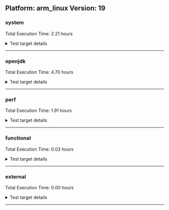 ## Platform: arm_linux Version: 19 

###  system
 Total Execution Time:  2.21  hours
<details><summary>Test target details</summary>

| Test Name | Time |
| --- | --- |
| TestJlmRemoteThreadAuth_2 | 906835.00  ms|
| TestJlmRemoteThreadNoAuth_2 | 832131.00  ms|
| TestJlmRemoteClassAuth_2 | 698971.00  ms|
| TestJlmRemoteClassNoAuth_2 | 676761.00  ms|
| ConcurrentLoadTest_5m_2 | 346708.00  ms|
| MiniMix_5m_2 | 345698.00  ms|
| MiniMix_aot_5m_0 | 341578.00  ms|
| DBBLoadTest_5m_2 | 312125.00  ms|
| MathLoadTest_all_5m_2 | 304764.00  ms|
| LangLoadTest_5m_2 | 304744.00  ms|
| UtilLoadTest_5m_2 | 304733.00  ms|
| MauveMultiThrdLoad_5m_2 | 304207.00  ms|
| MauveSingleThrdLoad_HS_5m_2 | 304189.00  ms|
| MauveSingleInvocLoad_HS_5m_2 | 304141.00  ms|
| MathLoadTest_autosimd_5m_2 | 304003.00  ms|
| LambdaLoadTest_HS_5m_2 | 303941.00  ms|
| MathLoadTest_bigdecimal_5m_2 | 303935.00  ms|
| ClassLoadingTest_5m_2 | 303844.00  ms|
| TestJlmRemoteNotifierProxyAuth_2 | 170060.00  ms|
| CLLoad_2 | 55105.00  ms|
| LockingLoadTest_2 | 34776.00  ms|
| ParallelStreamsLoadTest_HS_2 | 26981.00  ms|
| HCRLateAttachWorkload_previewEnabled_2 | 14460.00  ms|
| Jlink_ReqMod_2 | 11131.00  ms|
| Jlink_AddMLimitM_2 | 10318.00  ms|
| Jlink_GenOpt_2 | 10053.00  ms|
| PatModImg_Adv_2 | 7766.00  ms|
| PatModImg_AppMod_2 | 7528.00  ms|
| UpgModPath_Jar_2 | 7440.00  ms|
| UpgModPath_JarImg_2 | 7358.00  ms|
| PatModImg_PlatMod_2 | 7353.00  ms|
| PatModImg_Unex_2 | 7258.00  ms|
| UpgModPath_Exp_2 | 6959.00  ms|
| UpgModPath_ExpImg_2 | 6727.00  ms|
| CLTestImg_2 | 6476.00  ms|
| CpMpJlink_2 | 6215.00  ms|
| PatMod_Adv_2 | 3832.00  ms|
| AutoMod_Impl1_2 | 3809.00  ms|
| AutoMod_Impl3_2 | 3733.00  ms|
| InternalAPIs_2 | 3719.00  ms|
| PatMod_Unex_2 | 3656.00  ms|
| AutoMod_Impl2_2 | 3648.00  ms|
| AutoMod2_2 | 3648.00  ms|
| AutoMod1_2 | 3585.00  ms|
| CpMpModJar_2 | 3454.00  ms|
| PatMod_PlatMod_2 | 3454.00  ms|
| PatMod_AppMod_2 | 3421.00  ms|
| SLTest_2 | 3094.00  ms|
| CpMp_CpMp_2 | 2372.00  ms|
| CpMpModJar3_2 | 2276.00  ms|
| CpMpModJar2_2 | 2257.00  ms|
| CLTest_2 | 2252.00  ms|
| CpMp3_2 | 2225.00  ms|
| CpMp2_2 | 2222.00  ms|
| CpMp_MP_2 | 2181.00  ms|
| MachineInfo_0 | 575.00  ms|
| CLStressCRI_0 | 35.00  ms|
| JdiTest_1 | 30.00  ms|
| CLStressLayers_0 | 29.00  ms|
| TestJlmLocal_1 | 29.00  ms|
| ExplMod_0 | 29.00  ms|
| TestJlmRemoteMemoryNoAuth_1 | 29.00  ms|
| TestJlmLocal_0 | 28.00  ms|
| TestJlmLocal_2 | 28.00  ms|
| TestJlmRemoteMemoryAuth_1 | 28.00  ms|
| ExplMod_2 | 28.00  ms|
| JdiTest_2 | 28.00  ms|
| OAuthTest_0 | 27.00  ms|
| TestJlmRemoteMemoryAuth_2 | 27.00  ms|
| CLStressLayers_2 | 27.00  ms|
| TestJlmRemoteMemoryNoAuth_2 | 27.00  ms|
| JdiTest_0 | 27.00  ms|
| CLStressLayers_1 | 27.00  ms|
| CLStressCRI_2 | 27.00  ms|
| CLStressCRI_1 | 27.00  ms|
| TestJlmRemoteMemoryNoAuth_0 | 26.00  ms|
| ExplMod_1 | 25.00  ms|
| TestJlmRemoteMemoryAuth_0 | 25.00  ms|
| ClassLoadingTest_5m_0 | 25.00  ms|
| UtilLoadTest_5m_0 | 24.00  ms|
| MathLoadTest_bigdecimal_5m_0 | 24.00  ms|
| MathLoadTest_all_5m_0 | 23.00  ms|
| DBBLoadTest_5m_0 | 23.00  ms|
| LockingLoadTest_1 | 23.00  ms|
| TestJlmRemoteNotifierProxyAuth_1 | 23.00  ms|
| ParallelStreamsLoadTest_HS_0 | 23.00  ms|
| ParallelStreamsLoadTest_HS_1 | 23.00  ms|
| MathLoadTest_all_5m_1 | 23.00  ms|
| MathLoadTest_autosimd_5m_0 | 22.00  ms|
| Jlink_GenOpt_1 | 22.00  ms|
| LambdaLoadTest_HS_5m_1 | 22.00  ms|
| AutoMod2_0 | 22.00  ms|
| AutoMod_Impl3_0 | 22.00  ms|
| AutoMod1_1 | 22.00  ms|
| Jlink_GenOpt_0 | 22.00  ms|
| DBBLoadTest_5m_1 | 22.00  ms|
| TestJlmRemoteClassAuth_0 | 22.00  ms|
| PatModImg_AppMod_0 | 22.00  ms|
| UpgModPath_Exp_0 | 22.00  ms|
| MauveMultiThrdLoad_5m_0 | 22.00  ms|
| PatModImg_Adv_1 | 22.00  ms|
| SLTest_1 | 22.00  ms|
| MathLoadTest_bigdecimal_5m_1 | 22.00  ms|
| UtilLoadTest_5m_1 | 22.00  ms|
| LockingLoadTest_0 | 22.00  ms|
| MauveSingleThrdLoad_HS_5m_1 | 22.00  ms|
| ConcurrentLoadTest_5m_1 | 22.00  ms|
| PatModImg_AppMod_1 | 22.00  ms|
| CpMpModJar2_0 | 22.00  ms|
| CpMpJlink_1 | 22.00  ms|
| LangLoadTest_5m_0 | 22.00  ms|
| InternalAPIs_1 | 21.00  ms|
| PatMod_Unex_1 | 21.00  ms|
| PatMod_Adv_1 | 21.00  ms|
| TestJlmRemoteClassNoAuth_1 | 21.00  ms|
| CpMp_CpMp_0 | 21.00  ms|
| MauveSingleThrdLoad_HS_5m_0 | 21.00  ms|
| AutoMod_Impl1_0 | 21.00  ms|
| CpMp2_0 | 21.00  ms|
| ConcurrentLoadTest_5m_0 | 21.00  ms|
| UpgModPath_ExpImg_0 | 21.00  ms|
| TestJlmRemoteClassNoAuth_0 | 21.00  ms|
| HCRLateAttachWorkload_previewEnabled_0 | 21.00  ms|
| PatMod_AppMod_1 | 21.00  ms|
| AutoMod_Impl2_1 | 21.00  ms|
| TestJlmRemoteThreadNoAuth_0 | 21.00  ms|
| TestJlmRemoteClassAuth_1 | 21.00  ms|
| NioLoadTest_5m_0 | 21.00  ms|
| MauveSingleInvocLoad_HS_5m_1 | 21.00  ms|
| CpMpModJar3_0 | 21.00  ms|
| CpMp3_0 | 21.00  ms|
| CpMpModJar3_1 | 21.00  ms|
| LangLoadTest_5m_1 | 21.00  ms|
| CpMp_MP_1 | 21.00  ms|
| TestJlmRemoteNotifierProxyAuth_0 | 21.00  ms|
| PatModImg_Adv_0 | 21.00  ms|
| AutoMod2_1 | 21.00  ms|
| CpMp_CpMp_1 | 21.00  ms|
| UpgModPath_ExpImg_1 | 21.00  ms|
| PatMod_PlatMod_1 | 21.00  ms|
| CpMpModJar_1 | 21.00  ms|
| CpMp_MP_0 | 21.00  ms|
| MiniMix_5m_0 | 21.00  ms|
| HCRLateAttachWorkload_previewEnabled_1 | 21.00  ms|
| TestJlmRemoteThreadNoAuth_1 | 21.00  ms|
| AutoMod_Impl3_1 | 21.00  ms|
| PatModImg_Unex_0 | 21.00  ms|
| Jlink_AddMLimitM_1 | 21.00  ms|
| PatMod_Unex_0 | 21.00  ms|
| CLTest_1 | 21.00  ms|
| SLTest_0 | 21.00  ms|
| PatMod_PlatMod_0 | 21.00  ms|
| AutoMod1_0 | 21.00  ms|
| PatModImg_Unex_1 | 21.00  ms|
| MathLoadTest_autosimd_5m_1 | 21.00  ms|
| CLTestImg_1 | 21.00  ms|
| CLTest_0 | 21.00  ms|
| InternalAPIs_0 | 21.00  ms|
| NioLoadTest_5m_1 | 21.00  ms|
| CpMpModJar_0 | 20.00  ms|
| CLTestImg_0 | 20.00  ms|
| CpMpModJar2_1 | 20.00  ms|
| LambdaLoadTest_HS_5m_0 | 20.00  ms|
| PatModImg_PlatMod_1 | 20.00  ms|
| UpgModPath_Jar_0 | 20.00  ms|
| AutoMod_Impl2_0 | 20.00  ms|
| UpgModPath_JarImg_1 | 20.00  ms|
| CpMpJlink_0 | 20.00  ms|
| MiniMix_5m_1 | 20.00  ms|
| Jlink_ReqMod_0 | 20.00  ms|
| NioLoadTest_5m_2 | 20.00  ms|
| ClassLoadingTest_5m_1 | 20.00  ms|
| MauveMultiThrdLoad_5m_1 | 20.00  ms|
| AutoMod_Impl1_1 | 20.00  ms|
| UpgModPath_Jar_1 | 20.00  ms|
| CLLoad_1 | 20.00  ms|
| TestJlmRemoteThreadAuth_0 | 20.00  ms|
| UpgModPath_Exp_1 | 20.00  ms|
| MauveSingleInvocLoad_HS_5m_0 | 20.00  ms|
| CpMp3_1 | 20.00  ms|
| Jlink_AddMLimitM_0 | 20.00  ms|
| PatModImg_PlatMod_0 | 20.00  ms|
| CLLoad_0 | 19.00  ms|
| UpgModPath_JarImg_0 | 19.00  ms|
| TestJlmRemoteThreadAuth_1 | 19.00  ms|
| CpMp2_1 | 19.00  ms|
| Jlink_ReqMod_1 | 19.00  ms|
| PatMod_Adv_0 | 19.00  ms|
| PatMod_AppMod_0 | 19.00  ms|
</details>

---

###  openjdk
 Total Execution Time:  4.70  hours
<details><summary>Test target details</summary>

| Test Name | Time |
| --- | --- |
| jdk_security3_2 | 2764163.00  ms|
| jdk_tools_2 | 2576527.00  ms|
| jdk_net_2 | 1840239.00  ms|
| jvm_compiler_2 | 1565944.00  ms|
| jdk_util_2 | 744268.00  ms|
| jdk_lang_2 | 738707.00  ms|
| jdk_jfr_2 | 678163.00  ms|
| jdk_vector_2 | 621368.00  ms|
| jdk_nio_2 | 466507.00  ms|
| jdk_security1_2 | 463098.00  ms|
| jdk_beans_2 | 411557.00  ms|
| jdk_jmx_2 | 370277.00  ms|
| hotspot_custom_2 | 330240.00  ms|
| jdk_security4_2 | 329784.00  ms|
| jdk_jdi_2 | 324856.00  ms|
| jdk_security2_2 | 301391.00  ms|
| jdk_time_2 | 293056.00  ms|
| jdk_other_2 | 225739.00  ms|
| jdk_imageio_2 | 217415.00  ms|
| jdk_management_2 | 182640.00  ms|
| hotspot_serviceability_jvmti_2 | 171770.00  ms|
| jdk_rmi_2 | 164925.00  ms|
| jdk_text_2 | 129246.00  ms|
| jdk_instrument_2 | 128934.00  ms|
| jdk_math_2 | 127239.00  ms|
| jdk_foreign_2 | 125956.00  ms|
| jdk_custom_2 | 115031.00  ms|
| jdk_io_2 | 113901.00  ms|
| jdk_svc_sanity_2 | 58805.00  ms|
| jdk_build_2 | 52523.00  ms|
| jdk11_tier1_buffer_2 | 51448.00  ms|
| jdk_security_infra_2 | 48647.00  ms|
| runtime_nestmate_2 | 42901.00  ms|
| jdk_native_sanity_2 | 33500.00  ms|
| jdk11_tier1_iso8859_2 | 31311.00  ms|
| jdk_lang_native_2 | 31081.00  ms|
| jvm_native_sanity_2 | 25315.00  ms|
| langtools_custom_2 | 19719.00  ms|
| jdk_sound_1 | 32.00  ms|
| jdk_swing_2 | 31.00  ms|
| jdk_jfc_demo_0 | 29.00  ms|
| jdk_2d_1 | 29.00  ms|
| jdk_jfc_demo_1 | 29.00  ms|
| jdk_client_sanity_1 | 29.00  ms|
| jdk_swing_0 | 29.00  ms|
| jdk_jfc_demo_2 | 29.00  ms|
| jdk_awt_0 | 28.00  ms|
| jdk_awt_2 | 28.00  ms|
| jdk_2d_2 | 28.00  ms|
| jdk_client_sanity_0 | 28.00  ms|
| jdk_client_sanity_2 | 28.00  ms|
| jdk_sound_2 | 28.00  ms|
| jdk_swing_1 | 27.00  ms|
| jdk_2d_0 | 27.00  ms|
| jdk_sound_0 | 27.00  ms|
| jdk_util_0 | 27.00  ms|
| jdk_awt_1 | 26.00  ms|
| jdk_text_1 | 24.00  ms|
| jdk_security3_0 | 24.00  ms|
| jdk_net_0 | 24.00  ms|
| jdk_nio_0 | 24.00  ms|
| jdk_security1_0 | 24.00  ms|
| jdk_instrument_0 | 24.00  ms|
| jdk_net_1 | 23.00  ms|
| jdk_other_0 | 23.00  ms|
| jdk_security_infra_1 | 23.00  ms|
| jdk_native_sanity_1 | 23.00  ms|
| jdk_security2_0 | 23.00  ms|
| jdk_jdi_0 | 23.00  ms|
| jdk_tools_1 | 22.00  ms|
| jdk_lang_1 | 22.00  ms|
| jdk_text_0 | 22.00  ms|
| jdk_lang_0 | 22.00  ms|
| jdk_management_0 | 22.00  ms|
| runtime_nestmate_1 | 22.00  ms|
| jdk_other_1 | 22.00  ms|
| jdk_io_0 | 22.00  ms|
| jdk_lang_native_1 | 22.00  ms|
| jdk_lang_native_0 | 22.00  ms|
| jdk_lang_native_win_0 | 22.00  ms|
| jvm_compiler_1 | 22.00  ms|
| jvm_native_sanity_1 | 22.00  ms|
| hotspot_custom_1 | 22.00  ms|
| jdk_vector_0 | 22.00  ms|
| langtools_custom_1 | 22.00  ms|
| jdk_math_1 | 21.00  ms|
| jdk_foreign_0 | 21.00  ms|
| jdk_security3_1 | 21.00  ms|
| jdk_security2_1 | 21.00  ms|
| jdk_time_1 | 21.00  ms|
| jdk_build_1 | 21.00  ms|
| jdk_foreign_1 | 21.00  ms|
| jdk_lang_native_win_2 | 21.00  ms|
| jdk11_tier1_buffer_0 | 21.00  ms|
| jdk_vector_1 | 21.00  ms|
| runtime_nestmate_0 | 21.00  ms|
| jdk_build_0 | 21.00  ms|
| jdk_instrument_1 | 21.00  ms|
| jdk_security4_1 | 21.00  ms|
| jdk_beans_0 | 21.00  ms|
| jdk_time_0 | 21.00  ms|
| jdk_jmx_0 | 21.00  ms|
| jdk_svc_sanity_1 | 21.00  ms|
| jdk_lang_native_win_1 | 21.00  ms|
| jdk_foreign_native_2 | 21.00  ms|
| jdk_jfr_1 | 21.00  ms|
| jdk11_tier1_iso8859_0 | 21.00  ms|
| jdk_jmx_1 | 21.00  ms|
| jdk_tools_0 | 20.00  ms|
| hotspot_custom_0 | 20.00  ms|
| jvm_native_sanity_0 | 20.00  ms|
| jdk_util_1 | 20.00  ms|
| jdk_rmi_0 | 20.00  ms|
| jdk_io_1 | 20.00  ms|
| jdk_nio_1 | 20.00  ms|
| hotspot_serviceability_jvmti_0 | 20.00  ms|
| jdk_foreign_native_1 | 20.00  ms|
| jvm_compiler_0 | 20.00  ms|
| jdk_imageio_1 | 20.00  ms|
| jdk_security_infra_0 | 20.00  ms|
| jdk_management_1 | 20.00  ms|
| jdk_math_0 | 20.00  ms|
| jdk_security1_1 | 20.00  ms|
| jdk11_tier1_buffer_1 | 20.00  ms|
| jdk_svc_sanity_0 | 20.00  ms|
| jdk_native_sanity_0 | 20.00  ms|
| langtools_custom_0 | 20.00  ms|
| jdk_jfr_0 | 20.00  ms|
| jdk11_tier1_iso8859_1 | 19.00  ms|
| jdk_beans_1 | 19.00  ms|
| jdk_security4_0 | 19.00  ms|
| jdk_rmi_1 | 19.00  ms|
| jdk_custom_1 | 19.00  ms|
| hotspot_serviceability_jvmti_1 | 19.00  ms|
| jdk_foreign_native_0 | 19.00  ms|
| jdk_imageio_0 | 19.00  ms|
| jdk_jdi_1 | 18.00  ms|
| jdk_custom_0 | 17.00  ms|
</details>

---

###  perf
 Total Execution Time:  1.91  hours
<details><summary>Test target details</summary>

| Test Name | Time |
| --- | --- |
| renaissance-philosophers_0 | 1519747.00  ms|
| renaissance-mnemonics_0 | 1223246.00  ms|
| renaissance-future-genetic_0 | 1111009.00  ms|
| renaissance-par-mnemonics_0 | 1077376.00  ms|
| renaissance-finagle-http_0 | 891642.00  ms|
| renaissance-fj-kmeans_0 | 575988.00  ms|
| renaissance-scala-kmeans_0 | 263718.00  ms|
| dacapo-jython_0 | 65262.00  ms|
| dacapo-h2_0 | 64414.00  ms|
| dacapo-avrora_0 | 20377.00  ms|
| dacapo-xalan_0 | 18877.00  ms|
| dacapo-pmd_0 | 16343.00  ms|
| dacapo-fop_0 | 14443.00  ms|
| dacapo-sunflow_0 | 12684.00  ms|
| dacapo-luindex_0 | 10256.00  ms|
| renaissance-db-shootout_0 | 44.00  ms|
| renaissance-gauss-mix_0 | 41.00  ms|
| renaissance-movie-lens_0 | 41.00  ms|
| renaissance-als_0 | 41.00  ms|
| renaissance-log-regression_0 | 40.00  ms|
| renaissance-dec-tree_0 | 40.00  ms|
| dacapo-tomcat_0 | 40.00  ms|
| renaissance-chi-square_0 | 38.00  ms|
| renaissance-naive-bayes_0 | 36.00  ms|
| dacapo-lusearch-fix_0 | 36.00  ms|
| renaissance-akka-uct_0 | 35.00  ms|
| renaissance-finagle-chirper_0 | 34.00  ms|
| IdleMicrobenchmark_HS_0 | 29.00  ms|
</details>

---

###  functional
 Total Execution Time:  0.03  hours
<details><summary>Test target details</summary>

| Test Name | Time |
| --- | --- |
| MBCS_Tests_charsets_0 | 58241.00  ms|
| MBCS_Tests_codepoint_linux_0 | 6252.00  ms|
| SecurityTests_0 | 5323.00  ms|
| MBCS_Tests_unicode_linux_0 | 3219.00  ms|
| cmdLineTester_libpathTestRtfChild_0 | 1516.00  ms|
| MBCS_Tests_property_utf8_0 | 1217.00  ms|
| IllegalAccessProtectedMethodTest_0 | 1199.00  ms|
| jsr292BootstrapTest_0 | 1188.00  ms|
| Jep334Tests_0 | 1160.00  ms|
| MBCS_Tests_language_tag_0 | 1094.00  ms|
| Jep360Tests_0 | 1000.00  ms|
| Jep384Tests_0 | 947.00  ms|
| StringIndentTests_0 | 946.00  ms|
| RegularClassAndInterfaceFinalFieldTests_0 | 901.00  ms|
| Jep371Tests_0 | 884.00  ms|
| MBCS_Tests_datetime_0 | 799.00  ms|
| MBCS_Tests_datetime_formatter_0 | 752.00  ms|
| MBCS_Tests_new_jp_era_0 | 710.00  ms|
| cmdLineTester_getPid_0 | 511.00  ms|
| MBCS_Tests_StAX_ja_JP_linux_0 | 141.00  ms|
| MBCS_Tests_StAX_zh_TW_linux_0 | 136.00  ms|
| MBCS_Tests_StAX_zh_CN_linux_0 | 134.00  ms|
| MBCS_Tests_StAX_ko_KR_linux_0 | 119.00  ms|
| MBCS_Tests_locale_matching_ko_KR_linux_0 | 117.00  ms|
| MBCS_Tests_locale_matching_ja_JP_linux_0 | 107.00  ms|
| MBCS_Tests_locale_matching_zh_CN_linux_0 | 104.00  ms|
| MBCS_Tests_i18n_zh_TW_linux_0 | 103.00  ms|
| MBCS_Tests_i18n_ja_JP_linux_0 | 103.00  ms|
| MBCS_Tests_i18n_zh_CN_linux_0 | 102.00  ms|
| MBCS_Tests_switch_expressions_zh_CN_linux_0 | 101.00  ms|
| MBCS_Tests_i18n_ko_KR_linux_0 | 100.00  ms|
| MBCS_Tests_locale_matching_zh_TW_linux_0 | 99.00  ms|
| MBCS_Tests_switch_expressions_zh_TW_linux_0 | 74.00  ms|
| MBCS_Tests_jaxp14_ja_JP_linux_0 | 72.00  ms|
| MBCS_Tests_file_zh_TW_linux_0 | 71.00  ms|
| MBCS_Tests_jaxp14_ko_KR_linux_0 | 70.00  ms|
| MBCS_Tests_text_blocks_ko_KR_linux_0 | 70.00  ms|
| MBCS_Tests_text_blocks_ja_JP_linux_0 | 69.00  ms|
| MBCS_Tests_codepage_zh_CN_linux_0 | 69.00  ms|
| MBCS_Tests_text_blocks_zh_TW_linux_0 | 69.00  ms|
| MBCS_Tests_env_zh_CN_linux_0 | 68.00  ms|
| MBCS_Tests_text_blocks_zh_CN_linux_0 | 68.00  ms|
| MBCS_Tests_env_zh_TW_linux_0 | 67.00  ms|
| MBCS_Tests_formatter_zh_TW_linux_0 | 67.00  ms|
| MBCS_Tests_annotation_ko_KR_linux_0 | 67.00  ms|
| MBCS_Tests_formatter_ko_KR_linux_0 | 67.00  ms|
| MBCS_Tests_jaxp14_zh_TW_linux_0 | 67.00  ms|
| MBCS_Tests_coin_ja_JP_linux_0 | 66.00  ms|
| MBCS_Tests_switch_expressions_ja_JP_linux_0 | 66.00  ms|
| MBCS_Tests_coin_ko_KR_linux_0 | 66.00  ms|
| MBCS_Tests_urlclassloader_ja_JP_linux_0 | 66.00  ms|
| MBCS_Tests_jdbc41_zh_CN_linux_0 | 66.00  ms|
| MBCS_Tests_jaxp14_zh_CN_linux_0 | 65.00  ms|
| MBCS_Tests_nio_ko_KR_linux_0 | 65.00  ms|
| MBCS_Tests_scanner_ja_JP_linux_0 | 65.00  ms|
| MBCS_Tests_annotation_ja_JP_linux_0 | 65.00  ms|
| MBCS_Tests_IDN_zh_CN_linux_0 | 65.00  ms|
| MBCS_Tests_coin_zh_TW_linux_0 | 65.00  ms|
| MBCS_Tests_jdbc41_zh_TW_linux_0 | 64.00  ms|
| MBCS_Tests_regex_ja_JP_linux_0 | 64.00  ms|
| MBCS_Tests_regex_ko_KR_linux_0 | 64.00  ms|
| MBCS_Tests_scanner_zh_CN_linux_0 | 64.00  ms|
| MBCS_Tests_scanner_zh_TW_linux_0 | 64.00  ms|
| MBCS_Tests_urlclassloader_ko_KR_linux_0 | 64.00  ms|
| MBCS_Tests_record_zh_TW_linux_0 | 64.00  ms|
| MBCS_Tests_regex_zh_TW_linux_0 | 64.00  ms|
| MBCS_Tests_file_zh_CN_linux_0 | 64.00  ms|
| MBCS_Tests_record_zh_CN_linux_0 | 63.00  ms|
| MBCS_Tests_jdbc41_ko_KR_linux_0 | 63.00  ms|
| MBCS_Tests_urlclassloader_zh_CN_linux_0 | 63.00  ms|
| MBCS_Tests_switch_expressions_ko_KR_linux_0 | 63.00  ms|
| MBCS_Tests_jdbc41_ja_JP_linux_0 | 63.00  ms|
| MBCS_Tests_nio_zh_TW_linux_0 | 63.00  ms|
| MBCS_Tests_codepage_ko_KR_linux_0 | 63.00  ms|
| MBCS_Tests_coin_zh_CN_linux_0 | 63.00  ms|
| MBCS_Tests_pref_zh_CN_linux_0 | 62.00  ms|
| MBCS_Tests_pattern_matching_instanceof_ja_JP_linux_0 | 62.00  ms|
| MBCS_Tests_Compiler_ja_JP_linux_0 | 62.00  ms|
| MBCS_Tests_formatter_zh_CN_linux_0 | 62.00  ms|
| MBCS_Tests_regex_zh_CN_linux_0 | 62.00  ms|
| MBCS_Tests_codepage_zh_TW_linux_0 | 61.00  ms|
| MBCS_Tests_file_ja_JP_linux_0 | 61.00  ms|
| MBCS_Tests_Compiler_ko_KR_linux_0 | 60.00  ms|
| MBCS_Tests_Compiler_zh_CN_linux_0 | 59.00  ms|
| MBCS_Tests_env_ko_KR_linux_0 | 59.00  ms|
| MBCS_Tests_compact_number_format_ko_KR_linux_0 | 59.00  ms|
| MBCS_Tests_compact_number_format_ja_JP_linux_0 | 59.00  ms|
| MBCS_Tests_IDN_ko_KR_linux_0 | 59.00  ms|
| MBCS_Tests_annotation_zh_TW_linux_0 | 59.00  ms|
| MBCS_Tests_IDN_ja_JP_linux_0 | 58.00  ms|
| MBCS_Tests_nio_ja_JP_linux_0 | 58.00  ms|
| MBCS_Tests_pref_ko_KR_linux_0 | 58.00  ms|
| MBCS_Tests_record_ko_KR_linux_0 | 58.00  ms|
| MBCS_Tests_codepage_ja_JP_linux_0 | 58.00  ms|
| MBCS_Tests_Compiler_zh_TW_linux_0 | 58.00  ms|
| MBCS_Tests_formatter_ja_JP_linux_0 | 58.00  ms|
| MBCS_Tests_pattern_matching_instanceof_ko_KR_linux_0 | 58.00  ms|
| MBCS_Tests_record_ja_JP_linux_0 | 57.00  ms|
| MBCS_Tests_env_ja_JP_linux_0 | 57.00  ms|
| MBCS_Tests_annotation_zh_CN_linux_0 | 57.00  ms|
| MBCS_Tests_pattern_matching_instanceof_zh_CN_linux_0 | 57.00  ms|
| MBCS_Tests_file_ko_KR_linux_0 | 57.00  ms|
| MBCS_Tests_pref_ja_JP_linux_0 | 56.00  ms|
| MBCS_Tests_sealed_classes_zh_TW_linux_0 | 56.00  ms|
| MBCS_Tests_urlclassloader_zh_TW_linux_0 | 55.00  ms|
| MBCS_Tests_compact_number_format_zh_TW_linux_0 | 55.00  ms|
| MBCS_Tests_compact_number_format_zh_CN_linux_0 | 55.00  ms|
| MBCS_Tests_nio_zh_CN_linux_0 | 55.00  ms|
| MBCS_Tests_pattern_matching_instanceof_zh_TW_linux_0 | 54.00  ms|
| MBCS_Tests_IDN_zh_TW_linux_0 | 54.00  ms|
| MBCS_Tests_scanner_ko_KR_linux_0 | 53.00  ms|
| MBCS_Tests_sealed_classes_ja_JP_linux_0 | 51.00  ms|
| MBCS_Tests_pref_zh_TW_linux_0 | 51.00  ms|
| MBCS_Tests_sealed_classes_ko_KR_linux_0 | 49.00  ms|
| MBCS_Tests_pattern_matching_instanceof_windows_0 | 49.00  ms|
| MBCS_Tests_sealed_classes_zh_CN_linux_0 | 48.00  ms|
| MBCS_Tests_IDN_ja_JP_aix_0 | 45.00  ms|
| MBCS_Tests_urlclassloader_tw_windows_0 | 33.00  ms|
| vmLifecyleTests_5 | 31.00  ms|
| vmLifecyleTests_4 | 30.00  ms|
| vmLifecyleTests_2 | 30.00  ms|
| vmLifecyleTests_0 | 30.00  ms|
| vmLifecyleTests_3 | 29.00  ms|
| vmLifecyleTests_1 | 29.00  ms|
| SyntheticGCWorkload_TestCase_0 | 29.00  ms|
| Jep397Tests_testSubClassOfSealedSuperFromDifferentPackageInSameUnamedModule_0 | 28.00  ms|
| MBCS_Tests_record_zh_CN_aix_0 | 28.00  ms|
| Jep397Tests_testSubClassOfSealedSuperFromDifferentModule_0 | 27.00  ms|
| Jep397Tests_0 | 27.00  ms|
| Jep397Tests_testSubClassOfSealedSuperFromDifferentPackageInSameNamedModule_0 | 27.00  ms|
| MBCS_Tests_jaxp14_Zh_TW_aix_0 | 26.00  ms|
| MBCS_Tests_env_Ja_JP_aix_0 | 26.00  ms|
| MBCS_Tests_StAX_ZH_CN_aix_0 | 25.00  ms|
| MBCS_Tests_file_cn_windows_0 | 24.00  ms|
| MBCS_Tests_urlclassloader_ko_KR_aix_0 | 24.00  ms|
| MBCS_Tests_env_Zh_TW_aix_0 | 24.00  ms|
| MBCS_Tests_nio_zh_CN_aix_0 | 24.00  ms|
| MBCS_Tests_StAX_ZH_TW_aix_0 | 24.00  ms|
| MBCS_Tests_urlclassloader_ZH_TW_aix_0 | 24.00  ms|
| MBCS_Tests_env_ZH_TW_aix_0 | 24.00  ms|
| MBCS_Tests_env_windows_0 | 24.00  ms|
| MBCS_Tests_text_blocks_ZH_CN_aix_0 | 24.00  ms|
| testExample_0 | 24.00  ms|
| MBCS_Tests_text_blocks_zh_TW_aix_0 | 24.00  ms|
| MBCS_Tests_annotation_Zh_TW_aix_0 | 24.00  ms|
| MBCS_Tests_Compiler_windows_0 | 24.00  ms|
| MBCS_Tests_sealed_classes_zh_CN_aix_0 | 24.00  ms|
| MBCS_Tests_scanner_ZH_TW_aix_0 | 24.00  ms|
| MBCS_Tests_annotation_zh_TW_aix_0 | 24.00  ms|
| MBCS_Tests_record_Zh_CN_aix_0 | 23.00  ms|
| MBCS_Tests_jaxp14_Ja_JP_aix_0 | 23.00  ms|
| MBCS_Tests_IDN_ko_windows_0 | 23.00  ms|
| MBCS_Tests_urlclassloader_Ja_JP_aix_0 | 23.00  ms|
| MBCS_Tests_switch_expressions_ja_JP_aix_0 | 23.00  ms|
| MBCS_Tests_StAX_windows_0 | 23.00  ms|
| MBCS_Tests_nio_ZH_CN_aix_0 | 23.00  ms|
| MBCS_Tests_jdbc41_windows_0 | 23.00  ms|
| MBCS_Tests_jdbc41_tw_windows_0 | 23.00  ms|
| cmdLineTester_classesdbgddrext_zos_0 | 23.00  ms|
| MBCS_Tests_file_Ja_JP.aix_0 | 23.00  ms|
| MBCS_Tests_StAX_ko_KR_aix_0 | 23.00  ms|
| MBCS_Tests_codepoint_aix_0 | 23.00  ms|
| MBCS_Tests_compact_number_format_zh_CN_aix_0 | 23.00  ms|
| MBCS_Tests_urlclassloader_Zh_CN_aix_0 | 23.00  ms|
| MBCS_Tests_annotation_zh_CN_aix_0 | 23.00  ms|
| MBCS_Tests_StAX_Zh_TW_aix_0 | 23.00  ms|
| MBCS_Tests_file_ko_windows_0 | 23.00  ms|
| MBCS_Tests_jdbc41_ZH_TW_aix_0 | 23.00  ms|
| MBCS_Tests_codepage_tw_windows_0 | 23.00  ms|
| MBCS_Tests_scanner_ja_JP_aix_0 | 23.00  ms|
| MBCS_Tests_nio_ko_windows_0 | 23.00  ms|
| MBCS_Tests_env_ZH_CN_aix_0 | 23.00  ms|
| MBCS_Tests_StAX_Zh_CN_aix_0 | 23.00  ms|
| MBCS_Tests_scanner_zh_TW_aix_0 | 23.00  ms|
| MBCS_Tests_codepoint_windows_0 | 23.00  ms|
| MBCS_Tests_urlclassloader_zh_CN_aix_0 | 23.00  ms|
| MBCS_Tests_jdbc41_ja_JP_aix_0 | 23.00  ms|
| MBCS_Tests_IDN_ZH_TW_aix_0 | 23.00  ms|
| MBCS_Tests_jaxp14_ko_KR_aix_0 | 23.00  ms|
| MBCS_Tests_compact_number_format_ZH_CN_aix_0 | 23.00  ms|
| MBCS_Tests_nio_Zh_TW_aix_0 | 23.00  ms|
| MBCS_Tests_urlclassloader_KO_KR_aix_0 | 23.00  ms|
| MBCS_Tests_i18n_zh_CN_aix_0 | 23.00  ms|
| MBCS_Tests_pref_ja_windows_0 | 23.00  ms|
| MBCS_Tests_text_blocks_ja_JP_aix_0 | 23.00  ms|
| MBCS_Tests_compact_number_format_Ja_JP_aix_0 | 23.00  ms|
| MBCS_Tests_file_ja_windows_0 | 23.00  ms|
| MBCS_Tests_coin_zh_TW_aix_0 | 22.00  ms|
| MBCS_Tests_jdbc41_zh_TW_aix_0 | 22.00  ms|
| MBCS_Tests_urlclassloader_ZH_CN_aix_0 | 22.00  ms|
| MBCS_Tests_pref_cn_windows_0 | 22.00  ms|
| MBCS_Tests_StAX_ko_windows_0 | 22.00  ms|
| MBCS_Tests_compact_number_format_Zh_CN_aix_0 | 22.00  ms|
| MBCS_Tests_locale_matching_ko_KR_aix_0 | 22.00  ms|
| MBCS_Tests_switch_expressions_Zh_TW_aix_0 | 22.00  ms|
| MBCS_Tests_formatter_Ja_JP_aix_0 | 22.00  ms|
| MBCS_Tests_jdbc41_ko_windows_0 | 22.00  ms|
| MBCS_Tests_coin_JA_JP_aix_0 | 22.00  ms|
| MBCS_Tests_record_ZH_TW_aix_0 | 22.00  ms|
| MBCS_Tests_IDN_tw_windows_0 | 22.00  ms|
| MBCS_Tests_file_zh_TW.aix_0 | 22.00  ms|
| MBCS_Tests_regex_tw_windows_0 | 22.00  ms|
| MBCS_Tests_coin_ko_windows_0 | 22.00  ms|
| MBCS_Tests_record_ja_JP_aix_0 | 22.00  ms|
| MBCS_Tests_Compiler_Zh_CN_aix_0 | 22.00  ms|
| MBCS_Tests_scanner_Ja_JP_aix_0 | 22.00  ms|
| MBCS_Tests_regex_zh_TW_aix_0 | 22.00  ms|
| MBCS_Tests_compact_number_format_Zh_TW_aix_0 | 22.00  ms|
| MBCS_Tests_coin_cn_windows_0 | 22.00  ms|
| MBCS_Tests_nio_Ja_JP_aix_0 | 22.00  ms|
| MBCS_Tests_StAX_cn_windows_0 | 22.00  ms|
| MBCS_Tests_record_KO_KR_aix_0 | 22.00  ms|
| MBCS_Tests_urlclassloader_cn_windows_0 | 22.00  ms|
| MBCS_Tests_StAX_ja_windows_0 | 22.00  ms|
| MBCS_Tests_i18n_ZH_CN_aix_0 | 22.00  ms|
| testXXArgumentTesting_0 | 22.00  ms|
| MBCS_Tests_sealed_classes_Ja_JP_aix_0 | 22.00  ms|
| MBCS_Tests_urlclassloader_zh_TW_aix_0 | 22.00  ms|
| MBCS_Tests_file_Zh_TW.aix_0 | 22.00  ms|
| MBCS_Tests_scanner_tw_windows_0 | 22.00  ms|
| MBCS_Tests_jaxp14_Zh_CN_aix_0 | 22.00  ms|
| MBCS_Tests_pref_zh_TW_aix_0 | 22.00  ms|
| MBCS_Tests_env_Zh_CN_aix_0 | 22.00  ms|
| MBCS_Tests_jaxp14_zh_TW_aix_0 | 22.00  ms|
| MBCS_Tests_urlclassloader_ja_JP_aix_0 | 22.00  ms|
| MBCS_Tests_StAX_zh_CN_aix_0 | 22.00  ms|
| MBCS_Tests_coin_ZH_TW_aix_0 | 22.00  ms|
| MBCS_Tests_env_ja_JP_aix_0 | 22.00  ms|
| MBCS_Tests_file_ko_KR.aix_0 | 22.00  ms|
| MBCS_Tests_switch_expressions_ko_KR_aix_0 | 22.00  ms|
| MBCS_Tests_Compiler_ko_KR_aix_0 | 22.00  ms|
| MBCS_Tests_IDN_windows_0 | 22.00  ms|
| MBCS_Tests_coin_tw_windows_0 | 21.00  ms|
| MBCS_Tests_nio_KO_KR_aix_0 | 21.00  ms|
| MBCS_Tests_jaxp14_ja_windows_0 | 21.00  ms|
| MBCS_Tests_compact_number_format_zh_TW_aix_0 | 21.00  ms|
| MBCS_Tests_coin_windows_0 | 21.00  ms|
| MBCS_Tests_nio_zh_TW_aix_0 | 21.00  ms|
| MBCS_Tests_annotation_windows_0 | 21.00  ms|
| MBCS_Tests_pref_ZH_CN_aix_0 | 21.00  ms|
| MBCS_Tests_sealed_classes_ZH_CN_aix_0 | 21.00  ms|
| MBCS_Tests_pref_JA_JP_aix_0 | 21.00  ms|
| MBCS_Tests_file_ja_JP.aix_0 | 21.00  ms|
| MBCS_Tests_regex_cn_windows_0 | 21.00  ms|
| MBCS_Tests_scanner_Zh_TW_aix_0 | 21.00  ms|
| MBCS_Tests_switch_expressions_zh_TW_aix_0 | 21.00  ms|
| MBCS_Tests_formatter_ko_windows_0 | 21.00  ms|
| MBCS_Tests_regex_KO_KR_aix_0 | 21.00  ms|
| MBCS_Tests_urlclassloader_ko_windows_0 | 21.00  ms|
| MBCS_Tests_scanner_ja_windows_0 | 21.00  ms|
| MBCS_Tests_file_ZH_CN.aix_0 | 21.00  ms|
| MBCS_Tests_text_blocks_JA_JP_aix_0 | 21.00  ms|
| MBCS_Tests_file_ZH_TW.aix_0 | 21.00  ms|
| MBCS_Tests_pref_KO_KR_aix_0 | 21.00  ms|
| MBCS_Tests_switch_expressions_JA_JP_aix_0 | 21.00  ms|
| MBCS_Tests_switch_expressions_zh_CN_aix_0 | 21.00  ms|
| MBCS_Tests_env_zh_TW_aix_0 | 21.00  ms|
| MBCS_Tests_pref_Zh_TW_aix_0 | 21.00  ms|
| MBCS_Tests_sealed_classes_ja_JP_aix_0 | 21.00  ms|
| MBCS_Tests_coin_Ja_JP_aix_0 | 21.00  ms|
| MBCS_Tests_switch_expressions_windows_0 | 21.00  ms|
| MBCS_Tests_annotation_ZH_CN_aix_0 | 21.00  ms|
| MBCS_Tests_regex_ko_KR_aix_0 | 21.00  ms|
| MBCS_Tests_coin_ja_JP_aix_0 | 21.00  ms|
| MBCS_Tests_coin_ja_windows_0 | 21.00  ms|
| MBCS_Tests_IDN_zh_TW_aix_0 | 21.00  ms|
| MBCS_Tests_Compiler_ZH_TW_aix_0 | 21.00  ms|
| MBCS_Tests_codepage_Ja_JP_aix_0 | 21.00  ms|
| MBCS_Tests_IDN_cn_windows_0 | 21.00  ms|
| MBCS_Tests_urlclassloader_ja_windows_0 | 21.00  ms|
| MBCS_Tests_text_blocks_Ja_JP_aix_0 | 21.00  ms|
| MBCS_Tests_text_blocks_ZH_TW_aix_0 | 21.00  ms|
| MBCS_Tests_env_JA_JP_aix_0 | 21.00  ms|
| MBCS_Tests_text_blocks_windows_0 | 21.00  ms|
| MBCS_Tests_scanner_ZH_CN_aix_0 | 21.00  ms|
| MBCS_Tests_nio_ja_windows_0 | 21.00  ms|
| MBCS_Tests_record_ko_KR_aix_0 | 21.00  ms|
| MBCS_Tests_jaxp14_windows_0 | 21.00  ms|
| MBCS_Tests_StAX_zh_TW_aix_0 | 21.00  ms|
| MBCS_Tests_locale_matching_Zh_TW_aix_0 | 21.00  ms|
| MBCS_Tests_jaxp14_ZH_TW_aix_0 | 21.00  ms|
| MBCS_Tests_formatter_tw_windows_0 | 21.00  ms|
| MBCS_Tests_regex_ja_windows_0 | 21.00  ms|
| MBCS_Tests_scanner_ko_KR_aix_0 | 21.00  ms|
| MBCS_Tests_text_blocks_zh_CN_aix_0 | 21.00  ms|
| MBCS_Tests_file_zh_CN.aix_0 | 21.00  ms|
| MBCS_Tests_nio_Zh_CN_aix_0 | 21.00  ms|
| MBCS_Tests_codepage_KO_KR_aix_0 | 21.00  ms|
| MBCS_Tests_urlclassloader_JA_JP_aix_0 | 21.00  ms|
| MBCS_Tests_switch_expressions_Ja_JP_aix_0 | 21.00  ms|
| MBCS_Tests_jaxp14_ja_JP_aix_0 | 20.00  ms|
| MBCS_Tests_record_JA_JP_aix_0 | 20.00  ms|
| MBCS_Tests_jaxp14_tw_windows_0 | 20.00  ms|
| MBCS_Tests_nio_windows_0 | 20.00  ms|
| MBCS_Tests_switch_expressions_ZH_CN_aix_0 | 20.00  ms|
| MBCS_Tests_record_windows_0 | 20.00  ms|
| MBCS_Tests_nio_tw_windows_0 | 20.00  ms|
| MBCS_Tests_annotation_ZH_TW_aix_0 | 20.00  ms|
| MBCS_Tests_file_JA_JP.aix_0 | 20.00  ms|
| MBCS_Tests_sealed_classes_ko_KR_aix_0 | 20.00  ms|
| MBCS_Tests_annotation_KO_KR_aix_0 | 20.00  ms|
| MBCS_Tests_regex_JA_JP_aix_0 | 20.00  ms|
| MBCS_Tests_scanner_JA_JP_aix_0 | 20.00  ms|
| MBCS_Tests_sealed_classes_Zh_CN_aix_0 | 20.00  ms|
| MBCS_Tests_jaxp14_ko_windows_0 | 20.00  ms|
| MBCS_Tests_regex_ja_JP_aix_0 | 20.00  ms|
| MBCS_Tests_sealed_classes_Zh_TW_aix_0 | 20.00  ms|
| MBCS_Tests_Compiler_zh_CN_aix_0 | 20.00  ms|
| MBCS_Tests_jaxp14_ZH_CN_aix_0 | 20.00  ms|
| MBCS_Tests_compact_number_format_JA_JP_aix_0 | 20.00  ms|
| MBCS_Tests_locale_matching_JA_JP_aix_0 | 20.00  ms|
| MBCS_Tests_jaxp14_zh_CN_aix_0 | 20.00  ms|
| MBCS_Tests_pattern_matching_instanceof_Zh_TW_aix_0 | 20.00  ms|
| MBCS_Tests_locale_matching_ZH_CN_aix_0 | 20.00  ms|
| MBCS_Tests_jaxp14_cn_windows_0 | 20.00  ms|
| MBCS_Tests_nio_ja_JP_aix_0 | 20.00  ms|
| MBCS_Tests_regex_ZH_TW_aix_0 | 20.00  ms|
| MBCS_Tests_sealed_classes_ZH_TW_aix_0 | 20.00  ms|
| MBCS_Tests_urlclassloader_windows_0 | 20.00  ms|
| MBCS_Tests_nio_ko_KR_aix_0 | 20.00  ms|
| MBCS_Tests_compact_number_format_KO_KR_aix_0 | 20.00  ms|
| MBCS_Tests_codepage_JA_JP_aix_0 | 20.00  ms|
| MBCS_Tests_Compiler_KO_KR_aix_0 | 20.00  ms|
| MBCS_Tests_pattern_matching_instanceof_zh_CN_aix_0 | 20.00  ms|
| MBCS_Tests_coin_ko_KR_aix_0 | 20.00  ms|
| MBCS_Tests_coin_KO_KR_aix_0 | 20.00  ms|
| MBCS_Tests_Compiler_ja_JP_aix_0 | 20.00  ms|
| MBCS_Tests_StAX_tw_windows_0 | 20.00  ms|
| MBCS_Tests_switch_expressions_KO_KR_aix_0 | 20.00  ms|
| MBCS_Tests_i18n_KO_KR_aix_0 | 20.00  ms|
| MBCS_Tests_sealed_classes_windows_0 | 20.00  ms|
| MBCS_Tests_switch_expressions_ZH_TW_aix_0 | 20.00  ms|
| MBCS_Tests_IDN_Ja_JP_aix_0 | 20.00  ms|
| MBCS_Tests_Compiler_ZH_CN_aix_0 | 20.00  ms|
| MBCS_Tests_record_Ja_JP_aix_0 | 20.00  ms|
| MBCS_Tests_pattern_matching_instanceof_ko_KR_aix_0 | 20.00  ms|
| MBCS_Tests_text_blocks_ko_KR_aix_0 | 20.00  ms|
| MBCS_Tests_sealed_classes_KO_KR_aix_0 | 20.00  ms|
| MBCS_Tests_jdbc41_ZH_CN_aix_0 | 20.00  ms|
| MBCS_Tests_regex_Ja_JP_aix_0 | 20.00  ms|
| MBCS_Tests_switch_expressions_Zh_CN_aix_0 | 20.00  ms|
| MBCS_Tests_urlclassloader_Zh_TW_aix_0 | 20.00  ms|
| MBCS_Tests_pref_ko_KR_aix_0 | 20.00  ms|
| MBCS_Tests_compact_number_format_ja_JP_aix_0 | 20.00  ms|
| MBCS_Tests_locale_matching_ZH_TW_aix_0 | 20.00  ms|
| MBCS_Tests_sealed_classes_JA_JP_aix_0 | 20.00  ms|
| MBCS_Tests_StAX_KO_KR_aix_0 | 20.00  ms|
| MBCS_Tests_regex_Zh_CN_aix_0 | 20.00  ms|
| MBCS_Tests_text_blocks_Zh_CN_aix_0 | 20.00  ms|
| MBCS_Tests_nio_ZH_TW_aix_0 | 20.00  ms|
| MBCS_Tests_annotation_Zh_CN_aix_0 | 20.00  ms|
| MBCS_Tests_jdbc41_ja_windows_0 | 20.00  ms|
| MBCS_Tests_pattern_matching_instanceof_zh_TW_aix_0 | 20.00  ms|
| MBCS_Tests_text_blocks_Zh_TW_aix_0 | 20.00  ms|
| MBCS_Tests_regex_zh_CN_aix_0 | 20.00  ms|
| MBCS_Tests_IDN_ja_windows_0 | 20.00  ms|
| MBCS_Tests_unicode_aix_0 | 20.00  ms|
| MBCS_Tests_sealed_classes_zh_TW_aix_0 | 20.00  ms|
| MBCS_Tests_annotation_Ja_JP_aix_0 | 20.00  ms|
| MBCS_Tests_pattern_matching_instanceof_KO_KR_aix_0 | 20.00  ms|
| MBCS_Tests_i18n_ja_JP_aix_0 | 20.00  ms|
| MBCS_Tests_IDN_KO_KR_aix_0 | 20.00  ms|
| MBCS_Tests_pattern_matching_instanceof_ZH_TW_aix_0 | 20.00  ms|
| MBCS_Tests_scanner_cn_windows_0 | 19.00  ms|
| MBCS_Tests_Compiler_zh_TW_aix_0 | 19.00  ms|
| MBCS_Tests_pref_windows_0 | 19.00  ms|
| MBCS_Tests_compact_number_format_ko_KR_aix_0 | 19.00  ms|
| MBCS_Tests_IDN_zh_CN_aix_0 | 19.00  ms|
| MBCS_Tests_coin_ZH_CN_aix_0 | 19.00  ms|
| MBCS_Tests_pref_tw_windows_0 | 19.00  ms|
| MBCS_Tests_jaxp14_JA_JP_aix_0 | 19.00  ms|
| MBCS_Tests_scanner_zh_CN_aix_0 | 19.00  ms|
| MBCS_Tests_nio_cn_windows_0 | 19.00  ms|
| MBCS_Tests_unicode_windows_0 | 19.00  ms|
| MBCS_Tests_nio_JA_JP_aix_0 | 19.00  ms|
| MBCS_Tests_pref_Ja_JP_aix_0 | 19.00  ms|
| MBCS_Tests_scanner_ko_windows_0 | 19.00  ms|
| MBCS_Tests_text_blocks_KO_KR_aix_0 | 19.00  ms|
| MBCS_Tests_formatter_zh_TW_aix_0 | 19.00  ms|
| MBCS_Tests_IDN_Zh_TW_aix_0 | 19.00  ms|
| MBCS_Tests_jdbc41_Zh_TW_aix_0 | 19.00  ms|
| MBCS_Tests_pref_ko_windows_0 | 19.00  ms|
| MBCS_Tests_formatter_windows_0 | 19.00  ms|
| MBCS_Tests_i18n_windows_0 | 19.00  ms|
| MBCS_Tests_record_Zh_TW_aix_0 | 19.00  ms|
| MBCS_Tests_env_ko_KR_aix_0 | 19.00  ms|
| MBCS_Tests_formatter_cn_windows_0 | 19.00  ms|
| MBCS_Tests_pref_ja_JP_aix_0 | 19.00  ms|
| MBCS_Tests_codepage_cn_windows_0 | 19.00  ms|
| MBCS_Tests_coin_Zh_TW_aix_0 | 19.00  ms|
| MBCS_Tests_annotation_JA_JP_aix_0 | 19.00  ms|
| MBCS_Tests_Compiler_JA_JP_aix_0 | 19.00  ms|
| MBCS_Tests_Compiler_Zh_TW_aix_0 | 19.00  ms|
| MBCS_Tests_regex_ZH_CN_aix_0 | 19.00  ms|
| MBCS_Tests_StAX_ja_JP_aix_0 | 19.00  ms|
| MBCS_Tests_coin_zh_CN_aix_0 | 19.00  ms|
| MBCS_Tests_regex_ko_windows_0 | 19.00  ms|
| MBCS_Tests_record_zh_TW_aix_0 | 19.00  ms|
| MBCS_Tests_file_windows_0 | 19.00  ms|
| MBCS_Tests_compact_number_format_windows_0 | 19.00  ms|
| MBCS_Tests_pattern_matching_instanceof_Zh_CN_aix_0 | 19.00  ms|
| MBCS_Tests_locale_matching_KO_KR_aix_0 | 19.00  ms|
| MBCS_Tests_env_KO_KR_aix_0 | 19.00  ms|
| MBCS_Tests_pref_Zh_CN_aix_0 | 19.00  ms|
| MBCS_Tests_pref_zh_CN_aix_0 | 19.00  ms|
| MBCS_Tests_pattern_matching_instanceof_JA_JP_aix_0 | 19.00  ms|
| MBCS_Tests_codepage_ja_JP_aix_0 | 19.00  ms|
| MBCS_Tests_env_zh_CN_aix_0 | 19.00  ms|
| MBCS_Tests_StAX_JA_JP_aix_0 | 19.00  ms|
| MBCS_Tests_IDN_ZH_CN_aix_0 | 18.00  ms|
| MBCS_Tests_jaxp14_KO_KR_aix_0 | 18.00  ms|
| MBCS_Tests_Compiler_Ja_JP_aix_0 | 18.00  ms|
| MBCS_Tests_formatter_zh_CN_aix_0 | 18.00  ms|
| MBCS_Tests_locale_matching_cn_windows_0 | 18.00  ms|
| MBCS_Tests_regex_Zh_TW_aix_0 | 18.00  ms|
| MBCS_Tests_compact_number_format_ZH_TW_aix_0 | 18.00  ms|
| MBCS_Tests_annotation_ko_KR_aix_0 | 18.00  ms|
| MBCS_Tests_codepage_zh_CN_aix_0 | 18.00  ms|
| MBCS_Tests_jdbc41_cn_windows_0 | 18.00  ms|
| MBCS_Tests_locale_matching_zh_CN_aix_0 | 18.00  ms|
| MBCS_Tests_locale_matching_ja_JP_aix_0 | 18.00  ms|
| MBCS_Tests_i18n_zh_TW_aix_0 | 18.00  ms|
| MBCS_Tests_i18n_Zh_TW_aix_0 | 18.00  ms|
| MBCS_Tests_formatter_Zh_TW_aix_0 | 18.00  ms|
| MBCS_Tests_pattern_matching_instanceof_Ja_JP_aix_0 | 18.00  ms|
| MBCS_Tests_codepage_ZH_TW_aix_0 | 18.00  ms|
| MBCS_Tests_formatter_KO_KR_aix_0 | 18.00  ms|
| MBCS_Tests_locale_matching_tw_windows_0 | 18.00  ms|
| MBCS_Tests_jdbc41_zh_CN_aix_0 | 18.00  ms|
| MBCS_Tests_locale_matching_Ja_JP_aix_0 | 18.00  ms|
| MBCS_Tests_codepage_ZH_CN_aix_0 | 18.00  ms|
| MBCS_Tests_pattern_matching_instanceof_ZH_CN_aix_0 | 18.00  ms|
| MBCS_Tests_file_KO_KR.aix_0 | 18.00  ms|
| MBCS_Tests_locale_matching_windows_0 | 18.00  ms|
| MBCS_Tests_codepage_zh_TW_aix_0 | 18.00  ms|
| MBCS_Tests_codepage_ko_KR_aix_0 | 18.00  ms|
| MBCS_Tests_IDN_ko_KR_aix_0 | 18.00  ms|
| MBCS_Tests_codepage_windows_0 | 18.00  ms|
| MBCS_Tests_locale_matching_zh_TW_aix_0 | 18.00  ms|
| MBCS_Tests_scanner_Zh_CN_aix_0 | 18.00  ms|
| MBCS_Tests_coin_Zh_CN_aix_0 | 18.00  ms|
| MBCS_Tests_annotation_ja_JP_aix_0 | 18.00  ms|
| MBCS_Tests_pattern_matching_instanceof_ja_JP_aix_0 | 18.00  ms|
| MBCS_Tests_file_tw_windows_0 | 18.00  ms|
| MBCS_Tests_jdbc41_Zh_CN_aix_0 | 18.00  ms|
| MBCS_Tests_codepage_Zh_CN_aix_0 | 18.00  ms|
| MBCS_Tests_locale_matching_Zh_CN_aix_0 | 17.00  ms|
| MBCS_Tests_formatter_JA_JP_aix_0 | 17.00  ms|
| MBCS_Tests_IDN_JA_JP_aix_0 | 17.00  ms|
| MBCS_Tests_jdbc41_Ja_JP_aix_0 | 17.00  ms|
| MBCS_Tests_locale_matching_ja_windows_0 | 17.00  ms|
| MBCS_Tests_StAX_Ja_JP_aix_0 | 17.00  ms|
| MBCS_Tests_record_ZH_CN_aix_0 | 17.00  ms|
| MBCS_Tests_formatter_ja_windows_0 | 17.00  ms|
| MBCS_Tests_codepage_ko_windows_0 | 17.00  ms|
| MBCS_Tests_i18n_JA_JP_aix_0 | 17.00  ms|
| MBCS_Tests_formatter_ko_KR_aix_0 | 17.00  ms|
| MBCS_Tests_IDN_Zh_CN_aix_0 | 17.00  ms|
| MBCS_Tests_i18n_Zh_CN_aix_0 | 17.00  ms|
| MBCS_Tests_formatter_ja_JP_aix_0 | 17.00  ms|
| MBCS_Tests_locale_matching_ko_windows_0 | 17.00  ms|
| MBCS_Tests_pref_ZH_TW_aix_0 | 17.00  ms|
| MBCS_Tests_scanner_KO_KR_aix_0 | 17.00  ms|
| MBCS_Tests_i18n_Ja_JP_aix_0 | 17.00  ms|
| MBCS_Tests_jdbc41_ko_KR_aix_0 | 17.00  ms|
| MBCS_Tests_jdbc41_KO_KR_aix_0 | 17.00  ms|
| MBCS_Tests_formatter_Zh_CN_aix_0 | 16.00  ms|
| MBCS_Tests_formatter_ZH_CN_aix_0 | 16.00  ms|
| MBCS_Tests_i18n_ko_KR_aix_0 | 16.00  ms|
| MBCS_Tests_formatter_ZH_TW_aix_0 | 16.00  ms|
| MBCS_Tests_jdbc41_JA_JP_aix_0 | 16.00  ms|
| MBCS_Tests_regex_windows_0 | 16.00  ms|
| MBCS_Tests_codepage_ja_windows_0 | 16.00  ms|
| MBCS_Tests_file_Zh_CN.aix_0 | 16.00  ms|
| MBCS_Tests_scanner_windows_0 | 16.00  ms|
| MBCS_Tests_codepage_Zh_TW_aix_0 | 15.00  ms|
| MBCS_Tests_i18n_ZH_TW_aix_0 | 15.00  ms|
</details>

---

###  external
 Total Execution Time:  0.00  hours
<details><summary>Test target details</summary>

| Test Name | Time |
| --- | --- |
</details>

---
